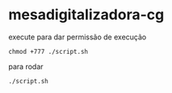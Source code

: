 # mesadigitalizadora-cg
execute para dar permissão de execução 
```
chmod +777 ./script.sh 
```
para rodar
```
./script.sh 
```

